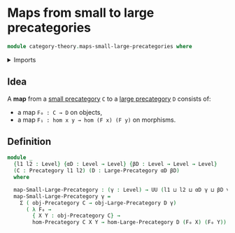 # Maps from small to large precategories

```agda
module category-theory.maps-small-large-precategories where
```

<details><summary>Imports</summary>

```agda
open import category-theory.precategories
open import category-theory.large-precategories

open import foundation.action-on-identifications-functions
open import foundation.function-types
open import foundation.dependent-pair-types
open import foundation.identity-types
open import foundation.universe-levels
```

</details>

## Idea

A **map** from a [small precategory](category-theory.small-precategories.md) `C`
to a [large precategory](category-theory.large-precategories.md) `D` consists
of:

- a map `F₀ : C → D` on objects,
- a map `F₁ : hom x y → hom (F x) (F y)` on morphisms.

## Definition

```agda
module _
  {l1 l2 : Level} {αD : Level → Level} {βD : Level → Level → Level}
  (C : Precategory l1 l2) (D : Large-Precategory αD βD)
  where

  map-Small-Large-Precategory : (γ : Level) → UU (l1 ⊔ l2 ⊔ αD γ ⊔ βD γ γ)
  map-Small-Large-Precategory γ =
    Σ ( obj-Precategory C → obj-Large-Precategory D γ)
      ( λ F₀ →
        { X Y : obj-Precategory C} →
        hom-Precategory C X Y → hom-Large-Precategory D (F₀ X) (F₀ Y))
```
